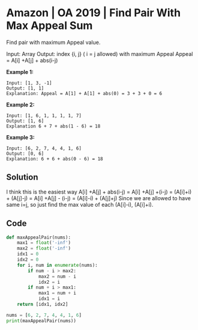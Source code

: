# Amazon | OA 2019 | Find Pair With Max Appeal Sum

Find pair with maximum Appeal value.



Input: Array
Output: index {i, j} ( i = j allowed) with maximum Appeal
Appeal = A[i] +A[j] + abs(i-j)



**Example 1:**



```
Input: [1, 3, -1]
Output: [1, 1]
Explanation: Appeal = A[1] + A[1] + abs(0) = 3 + 3 + 0 = 6
```



**Example 2:**



```
Input: [1, 6, 1, 1, 1, 1, 7]
Output: [1, 6]
Explanation 6 + 7 + abs(1 - 6) = 18
```



**Example 3:**



```
Input: [6, 2, 7, 4, 4, 1, 6]
Output: [0, 6]
Explanation: 6 + 6 + abs(0 - 6) = 18
```



## Solution

I think this is the easiest way
A[i] +A[j] + abs(i-j)
= A[i] +A[j] +(i-j) = (A[i]+i) + (A[j]-j)
= A[i] +A[j] - (i-j) = (A[i]-i) + (A[j]+j)
Since we are allowed to have same i=j, so just find the max value of each (A[i]-i), (A[i]+i).



## Code

```python
def maxAppealPair(nums):
    max1 = float('-inf')
    max2 = float('-inf')
    idx1 = 0
    idx2 = 0
    for i, num in enumerate(nums):
        if num - i > max2:
            max2 = num - i
            idx2 = i
        if num + i > max1:
            max1 = num + i
            idx1 = i
    return [idx1, idx2]

nums = [6, 2, 7, 4, 4, 1, 6]
print(maxAppealPair(nums))
```

